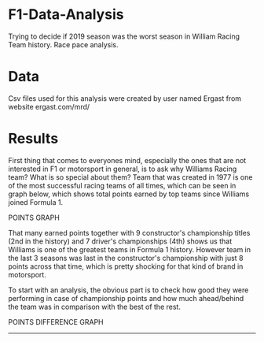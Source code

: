 # F1-Data-Analysis

Trying to decide if 2019 season was the worst season in William Racing Team history. Race pace analysis.

# Data

Csv files used for this analysis were created by user named Ergast from website ergast.com/mrd/

# Results

First thing that comes to everyones mind, especially the ones that are not interested in F1 or motorsport in general, is to ask why Williams Racing team? What is so special about them?
Team that was created in 1977 is one of the most successful racing teams of all times, which can be seen in graph below, which shows total points earned by top teams since Williams joined Formula 1.

POINTS GRAPH

That many earned points together with 9 constructor's championship titles (2nd in the history) and 7 driver's championships (4th) shows us that Williams is one of the greatest teams in Formula 1 history.
However team in the last 3 seasons was last in the constructor's championship with just 8 points across that time, which is pretty shocking for that kind of brand in motorsport. 

To start with an analysis, the obvious part is to check how good they were performing in case of championship points and how much ahead/behind the team was in comparison with the best of the rest.

POINTS DIFFERENCE GRAPH

----------------------------